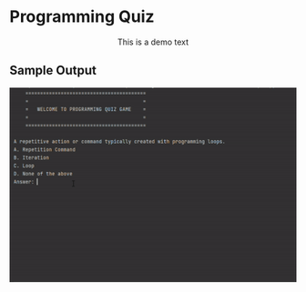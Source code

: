 # Programming Quiz

<p align="center">This is a demo text</p>

## Sample Output 
<p align="center">
  <img src="https://github.com/christine-lehmann/Python-Mini-Projects/blob/main/images/quiz.gif?raw=true">
</p>

